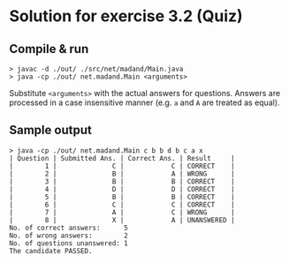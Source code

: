 Solution for exercise 3.2 (Quiz)
================================

Compile & run
-------------

``` shell
> javac -d ./out/ ./src/net/madand/Main.java
> java -cp ./out/ net.madand.Main <arguments>
```

Substitute `<arguments>` with the actual answers for questions. Answers are
processed in a case insensitive manner (e.g. `a` and `A` are treated as equal).

Sample output
-------------

``` shell
> java -cp ./out/ net.madand.Main c b b d b c a x
| Question | Submitted Ans. | Correct Ans. | Result     |
|        1 |              C |            C | CORRECT    |
|        2 |              B |            A | WRONG      |
|        3 |              B |            B | CORRECT    |
|        4 |              D |            D | CORRECT    |
|        5 |              B |            B | CORRECT    |
|        6 |              C |            C | CORRECT    |
|        7 |              A |            C | WRONG      |
|        8 |              X |            A | UNANSWERED |
No. of correct answers:      5
No. of wrong answers:        2
No. of questions unanswered: 1
The candidate PASSED.
```
